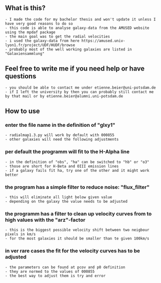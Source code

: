 ## What is this?
    - I made the code for my bachelor thesis and won't update it unless I have very good reasons to do so
    - this code is able to analyse galaxy-data from the AMUSED website using the mpdaf package
    - the main goal was to get the radial velocities
    - i used the galaxy-data from here https://amused.univ-lyon1.fr/project/UDF/HUDF/browse
    - probably most of the well working galaxies are listed in "Galaxiensammlung"

## Feel free to write me if you need help or have questions
    - you should be able to contact me under etienne.beier@uni-potsdam.de
    - if I left the university by then you can probably still contact me by that mail or by etienne.beier@alumni.uni-potsdam.de

## How to use

### enter the file name in the definition of "glxy1"
    - radialmap1.3.py will work by default with 000855
    - other galaxies will need the following adjustments
      
### per default the programm will fit to the H-Alpha line
    - in the definition of "obs", "ha" can be switched to "hb" or "o3"
    - those are short for H-Beta and OIII emission lines
    - if a galaxy fails fit ha, try one of the other and it might work better
 
### the program has a simple filter to reduce noise: "flux_filter"
    - this will eliminate all light below given value
    - depending on the galaxy the value needs to be adjusted
 
### the programm has a filter to clean up velocity curves from to high values with the "arz"-factor
    - this is the biggest possible velocity shift between two neigbour pixels in km/s
    - for the most galaxies it should be smaller than te given 100km/s

### in ver rare cases the fit for the velocity curves has to be adjusted
    - the parameters can be found at pcov and p0 definition
    - they are normed to the values of 000855
    - the best way to adjust them is try and error
